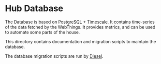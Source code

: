 # Hub Database

The Database is based on [PostgreSQL](https://www.postgresql.org/) +
[Timescale](https://www.timescale.com/). It contains time-series of
the data fetched by the WebThings. It provides metrics, and can be
used to automate some parts of the house.

This directory contains documentation and migration scripts to
maintain the database.

The database migration scripts are run by
[Diesel](https://diesel.rs/).
